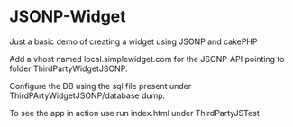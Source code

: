 JSONP-Widget
============

Just a basic demo of creating a widget using JSONP and cakePHP

Add a vhost named local.simplewidget.com for the JSONP-API pointing to folder ThirdPartyWidgetJSONP.

Configure the DB using the sql file present under ThirdPArtyWidgetJSONP/database dump.


To see the app in action use run index.html under ThirdPartyJSTest
